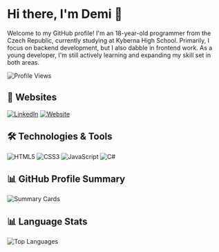 # Hi there, I'm Demi 👋

Welcome to my GitHub profile! I'm an 18-year-old programmer from the Czech Republic, currently studying at Kyberna High School. Primarily, I focus on backend development, but I also dabble in frontend work. As a young developer, I'm still actively learning and expanding my skill set in both areas.

![Profile Views](https://komarev.com/ghpvc/?username=demiffy&color=blue)

## 🔗 Websites
[![LinkedIn](https://img.shields.io/badge/LinkedIn-0077B5?style=for-the-badge&logo=linkedin&logoColor=white)](https://www.linkedin.com/in/tom%C3%A1%C5%A1-velner-8017a8283/)
[![Website](https://img.shields.io/badge/Website-4285F4?style=for-the-badge&logo=google-chrome&logoColor=white)](https://demiffy.vercel.app/)

## 🛠️ Technologies & Tools
![HTML5](https://img.shields.io/badge/-HTML5-E34F26?style=for-the-badge&logo=html5&logoColor=white)
![CSS3](https://img.shields.io/badge/-CSS3-1572B6?style=for-the-badge&logo=css3&logoColor=white)
![JavaScript](https://img.shields.io/badge/-JavaScript-F7DF1E?style=for-the-badge&logo=javascript&logoColor=black)
![C#](https://img.shields.io/badge/-C%23-239120?style=for-the-badge&logo=c-sharp&logoColor=white)

## 📊 GitHub Profile Summary
![Summary Cards](https://github-profile-summary-cards.vercel.app/api/cards/profile-details?username=demiffy&theme=radical)

## 📊 Language Stats
![Top Languages](https://github-readme-stats.vercel.app/api/top-langs/?username=demiffy&layout=compact&theme=radical)
